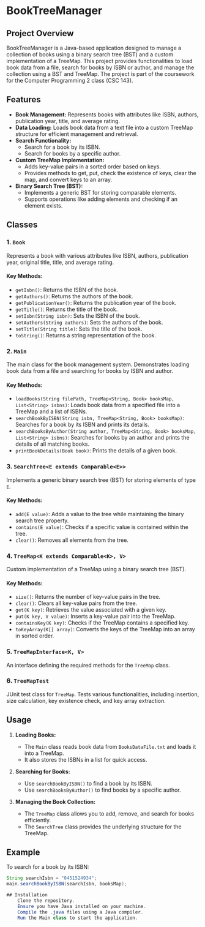 # BookTreeManager

## Project Overview

BookTreeManager is a Java-based application designed to manage a collection of books using a binary search tree (BST) and a custom implementation of a TreeMap. This project provides functionalities to load book data from a file, search for books by ISBN or author, and manage the collection using a BST and TreeMap. The project is part of the coursework for the Computer Programming 2 class (CSC 143).

## Features

- **Book Management:** Represents books with attributes like ISBN, authors, publication year, title, and average rating.
- **Data Loading:** Loads book data from a text file into a custom TreeMap structure for efficient management and retrieval.
- **Search Functionality:** 
  - Search for a book by its ISBN.
  - Search for books by a specific author.
- **Custom TreeMap Implementation:**
  - Adds key-value pairs in a sorted order based on keys.
  - Provides methods to get, put, check the existence of keys, clear the map, and convert keys to an array.
- **Binary Search Tree (BST):**
  - Implements a generic BST for storing comparable elements.
  - Supports operations like adding elements and checking if an element exists.

## Classes

### 1. `Book`

Represents a book with various attributes like ISBN, authors, publication year, original title, title, and average rating.

#### Key Methods:
- `getIsbn()`: Returns the ISBN of the book.
- `getAuthors()`: Returns the authors of the book.
- `getPublicationYear()`: Returns the publication year of the book.
- `getTitle()`: Returns the title of the book.
- `setIsbn(String isbn)`: Sets the ISBN of the book.
- `setAuthors(String authors)`: Sets the authors of the book.
- `setTitle(String title)`: Sets the title of the book.
- `toString()`: Returns a string representation of the book.

### 2. `Main`

The main class for the book management system. Demonstrates loading book data from a file and searching for books by ISBN and author.

#### Key Methods:
- `loadBooks(String filePath, TreeMap<String, Book> booksMap, List<String> isbns)`: Loads book data from a specified file into a TreeMap and a list of ISBNs.
- `searchBookByISBN(String isbn, TreeMap<String, Book> booksMap)`: Searches for a book by its ISBN and prints its details.
- `searchBooksByAuthor(String author, TreeMap<String, Book> booksMap, List<String> isbns)`: Searches for books by an author and prints the details of all matching books.
- `printBookDetails(Book book)`: Prints the details of a given book.

### 3. `SearchTree<E extends Comparable<E>>`

Implements a generic binary search tree (BST) for storing elements of type `E`.

#### Key Methods:
- `add(E value)`: Adds a value to the tree while maintaining the binary search tree property.
- `contains(E value)`: Checks if a specific value is contained within the tree.
- `clear()`: Removes all elements from the tree.

### 4. `TreeMap<K extends Comparable<K>, V>`

Custom implementation of a TreeMap using a binary search tree (BST).

#### Key Methods:
- `size()`: Returns the number of key-value pairs in the tree.
- `clear()`: Clears all key-value pairs from the tree.
- `get(K key)`: Retrieves the value associated with a given key.
- `put(K key, V value)`: Inserts a key-value pair into the TreeMap.
- `containsKey(K key)`: Checks if the TreeMap contains a specified key.
- `toKeyArray(K[] array)`: Converts the keys of the TreeMap into an array in sorted order.

### 5. `TreeMapInterface<K, V>`

An interface defining the required methods for the `TreeMap` class.

### 6. `TreeMapTest`

JUnit test class for `TreeMap`. Tests various functionalities, including insertion, size calculation, key existence check, and key array extraction.

## Usage

1. **Loading Books:**
   - The `Main` class reads book data from `BooksDataFile.txt` and loads it into a TreeMap.
   - It also stores the ISBNs in a list for quick access.

2. **Searching for Books:**
   - Use `searchBookByISBN()` to find a book by its ISBN.
   - Use `searchBooksByAuthor()` to find books by a specific author.

3. **Managing the Book Collection:**
   - The `TreeMap` class allows you to add, remove, and search for books efficiently.
   - The `SearchTree` class provides the underlying structure for the TreeMap.

## Example

To search for a book by its ISBN:

```java
String searchIsbn = "0451524934";
main.searchBookByISBN(searchIsbn, booksMap);

## Installation
    Clone the repository.
    Ensure you have Java installed on your machine.
    Compile the .java files using a Java compiler.
    Run the Main class to start the application.
